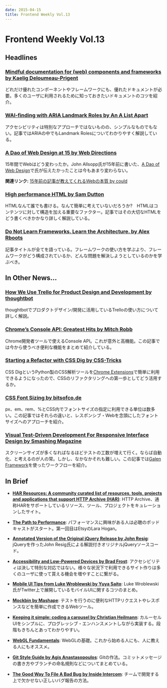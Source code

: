 ```yaml
---
date: 2015-04-15
title: Frontend Weekly Vol.13
---
```


# Frontend Weekly Vol.13

## Headlines

### [Mindful documentation for (web) components and frameworks by Kaelig Deloumeau-Prigent](https://medium.com/@kaelig/mindful-documentation-for-web-components-and-frameworks-87668b116912)

どれだけ優れたコンポーネントやフレームワークにも、優れたドキュメントが必要。多くのユーザに利用されるために知っておきたいドキュメントのコツを紹介。

### [WAI-finding with ARIA Landmark Roles by An A List Apart](http://alistapart.com/column/wai-finding-with-aria-landmark-roles/)

アクセシビリティは特別なアプローチではないものの、シンプルなものでもない。記事ではARIAの中でもLandmark Rolesについてわかりやすく解説している。

### [A Dao of Web Design at 15 by Web Directions](http://www.webdirections.org/blog/a-dao-of-web-design-at-15/)

15年間でWebはどう変わったか。John Allsopp氏が15年前に書いた、[A Dao of Web Design](http://alistapart.com/article/dao)で氏が伝えたかったことは今もあまり変わらない。

**関連リンク:** [15年前の記事が教えてくれるWebの本質 by could](http://www.yasuhisa.com/could/article/15years-of-dao/)

### [High performance HTML by Sam Dutton](https://samdutton.wordpress.com/2015/04/02/high-performance-html/)

HTMLなんて誰でも書ける。なんて簡単に考えていないだろうか?　HTMLはコンテンツに対して構造を加える重要なファクター。記事ではその大切なHTMLをどう書くべきかかなり詳しく解説している。

### [Do Not Learn Frameworks. Learn the Architecture. by Alex Rboots](http://kukuruku.co/hub/programming/do-not-learn-frameworks-learn-the-architecture)

記事タイトルが全てを語っている。フレームワークの使い方を学ぶより、フレームワークがどう構成されているか、どんな問題を解決しようとしているのかを学ぶべき。

## In Other News…

### [How We Use Trello for Product Design and Development by thoughtbot](https://robots.thoughtbot.com/how-we-use-trello-for-product-development)

thoughtbotでプロダクトデザイン/開発に活用しているTrelloの使い方について詳しく解説。

### [Chrome’s Console API: Greatest Hits by Mitch Robb](http://www.mitchrobb.com/chromes-console-api-greatest-hits/)

Chrome開発者ツールで使えるConsole API。これが意外と高機能。この記事では今から使うべき便利な機能をまとめて紹介している。

### [Starting a Refactor with CSS Dig by CSS-Tricks](https://css-tricks.com/starting-a-refactor-with-css-dig/)

CSS DigというPython製のCSS解析ツールを[Chrome Extensions](https://chrome.google.com/webstore/detail/css-dig/lpnhmlhomomelfkcjnkcacofhmggjmco?hl=en)で簡単に利用できるようになったので、CSSのリファクタリングへの第一歩としてどう活用するか。

### [CSS Font Sizing by bitsofco.de](http://bitsofco.de/2015/css-font-sizing/)

px、em、rem、%とCSS内でフォントサイズの指定に利用できる単位は数多い。この記事ではそれらの違いと、レスポンシブ・Webを念頭にしたフォントサイズへのアプローチを紹介。

### [Visual Test-Driven Development For Responsive Interface Design by Smashing Magazine](http://www.smashingmagazine.com/2015/04/07/visual-test-driven-development-responsive-interface-design/)

スクリーンサイズが多くなればなるほどテストの工数が増えて行く。ならば自動化、と考えるのが人の常。しかし、なかなかそれも難しい。この記事では[Galen Framework](http://galenframework.com/)を使ったワークフローを紹介。

## In Brief

- [**HAR Resources: A community curated list of resources, tools, projects and applications that support HTTP Archive (HAR)**](http://ahmadnassri.github.io/har-resources/): HTTP Archive、通称HARをサポートしているリソース、ツール、プロジェクトをキュレーションしたサイト。

- [**The Path to Performance**](http://pathtoperf.com/): パフォーマンスに興味がある人は必聴のポッドキャストがスタート。第一回目はEtsyのLara Hogan。

- [**Annotated Version of the Original jQuery Release by John Resig**](http://ejohn.org/blog/annotated-version-of-the-original-jquery-release/): jQueryを作ったJohn Resig氏による解説付きオリジナルjQueryソースコード。

- [**Accessibility and Low-Powered Devices by Brad Frost**](http://bradfrost.com/blog/post/accessibility-and-low-powered-devices/): アクセシビリティは決して特別な対応ではない。様々な状況下で利用できるサイト作りは多くのユーザに使って貰える機会を増やすことに繋がる。

- [**Mobile UI Tips from Luke Wroblewski by Yuya Saito**](https://storify.com/cssradar/lukew-tips-for-mobile-ui): Luke Wroblewski氏がTwitter上で展開しているモバイルUIに関するコツのまとめ。

- [**Mockbin by Mashape**](http://mockbin.com/): テストを行うのに便利なHTTPリクエストやレスポンスなどを簡単に作成できるWebツール。

- [**Keeping it simple: coding a carousel by Christian Heilmann**](http://christianheilmann.com/2015/04/08/keeping-it-simple-coding-a-carousel/): カルーセルUIをシンプルに、プログレッシブ・エンハンスメントしながら実装する。段階もきちんとあってわかりやすい。

- [**WebGL Fundamentals**](http://webglfundamentals.org/): WebGLの基礎。これから始める人にも、人に教える人にもオススメ。

- [**Git Style Guide by Agis Anastasopoulos**](https://github.com/agis-/git-style-guide): Gitの作法。コミットメッセージの書き方やブランチの命名規則などについてまとめている。

- [**The Good Way To File A Bad Bug by Inside Intercom**](http://blog.intercom.io/the-good-way-to-file-a-bad-bug/): チームで開発する上で欠かせない正しいバグ報告の方法。
